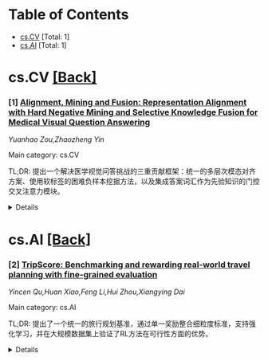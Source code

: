 <div id=toc></div>

# Table of Contents

- [cs.CV](#cs.CV) [Total: 1]
- [cs.AI](#cs.AI) [Total: 1]


<div id='cs.CV'></div>

# cs.CV [[Back]](#toc)

### [1] [Alignment, Mining and Fusion: Representation Alignment with Hard Negative Mining and Selective Knowledge Fusion for Medical Visual Question Answering](https://arxiv.org/abs/2510.08791)
*Yuanhao Zou,Zhaozheng Yin*

Main category: cs.CV

TL;DR: 提出一个解决医学视觉问答挑战的三重贡献框架：统一的多层次模态对齐方案、使用软标签的困难负样本挖掘方法，以及集成答案词汇作为先验知识的门控交叉注意力模块。


<details>
  <summary>Details</summary>
Motivation: 当前Med-VQA任务中缺乏统一的模态对齐解决方案，困难负样本问题研究不足，且常用知识融合技术可能引入无关信息。

Method: 1) 使用对比学习和最优传输理论实现多层次、多模态、多视图和多阶段的统一模态对齐；2) 采用软标签进行困难负样本挖掘并加强困难负样本对区分；3) 设计门控交叉注意力模块集成答案词汇作为先验知识。

Result: 在RAD-VQA、SLAKE、PathVQA和VQA-2019等广泛使用的Med-VQA数据集上优于先前最先进方法。

Conclusion: 该框架通过统一的模态对齐、有效的困难负样本处理和精确的知识融合，显著提升了医学视觉问答的性能。

Abstract: Medical Visual Question Answering (Med-VQA) is a challenging task that
requires a deep understanding of both medical images and textual questions.
Although recent works leveraging Medical Vision-Language Pre-training (Med-VLP)
have shown strong performance on the Med-VQA task, there is still no unified
solution for modality alignment, and the issue of hard negatives remains
under-explored. Additionally, commonly used knowledge fusion techniques for
Med-VQA may introduce irrelevant information. In this work, we propose a
framework to address these challenges through three key contributions: (1) a
unified solution for heterogeneous modality alignments across multiple levels,
modalities, views, and stages, leveraging methods like contrastive learning and
optimal transport theory; (2) a hard negative mining method that employs soft
labels for multi-modality alignments and enforces the hard negative pair
discrimination; and (3) a Gated Cross-Attention Module for Med-VQA that
integrates the answer vocabulary as prior knowledge and selects relevant
information from it. Our framework outperforms the previous state-of-the-art on
widely used Med-VQA datasets like RAD-VQA, SLAKE, PathVQA and VQA-2019.

</details>


<div id='cs.AI'></div>

# cs.AI [[Back]](#toc)

### [2] [TripScore: Benchmarking and rewarding real-world travel planning with fine-grained evaluation](https://arxiv.org/abs/2510.09011)
*Yincen Qu,Huan Xiao,Feng Li,Hui Zhou,Xiangying Dai*

Main category: cs.AI

TL;DR: 提出了一个统一的旅行规划基准，通过单一奖励整合细粒度标准，支持强化学习，并在大规模数据集上验证了RL方法在可行性方面的优势。


<details>
  <summary>Details</summary>
Motivation: 现有基准在评估旅行计划的可行性、可靠性和吸引力方面存在不足，需要更全面的评估框架来比较不同LLM的规划能力。

Method: 构建包含4870个查询的大规模数据集，开发统一的奖励评估器，采用测试时计算、神经符号方法、监督微调和GRPO强化学习等多种方法进行实验。

Result: 评估器与旅游专家标注达到60.75%的一致性，优于多个LLM作为评判基准。RL方法在行程可行性方面优于仅提示和监督基线，获得更高的统一奖励分数。

Conclusion: 提出的基准能够有效评估旅行规划质量，RL方法在提高规划可行性方面表现出色，为LLM的旅行规划能力提供了标准化评估框架。

Abstract: Travel planning is a valuable yet complex task that poses significant
challenges even for advanced large language models (LLMs). While recent
benchmarks have advanced in evaluating LLMs' planning capabilities, they often
fall short in evaluating feasibility, reliability, and engagement of travel
plans. We introduce a comprehensive benchmark for travel planning that unifies
fine-grained criteria into a single reward, enabling direct comparison of plan
quality and seamless integration with reinforcement learning (RL). Our
evaluator achieves moderate agreement with travel-expert annotations (60.75\%)
and outperforms multiple LLM-as-judge baselines. We further release a
large-scale dataset of 4,870 queries including 219 real-world, free-form
requests for generalization to authentic user intent. Using this benchmark, we
conduct extensive experiments across diverse methods and LLMs, including
test-time computation, neuro-symbolic approaches, supervised fine-tuning, and
RL via GRPO. Across base models, RL generally improves itinerary feasibility
over prompt-only and supervised baselines, yielding higher unified reward
scores.

</details>
